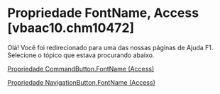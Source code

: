 
# Propriedade FontName, Access [vbaac10.chm10472]

Olá! Você foi redirecionado para uma das nossas páginas de Ajuda F1. Selecione o tópico que estava procurando abaixo.

[Propriedade CommandButton.FontName (Access)](http://msdn.microsoft.com/library/0e1099d3-92fb-a077-9148-e2f64305faee%28Office.15%29.aspx)

[Propriedade NavigationButton.FontName (Access)](http://msdn.microsoft.com/library/52fe8d6b-9631-76b3-f210-e3b98c405549%28Office.15%29.aspx)

